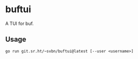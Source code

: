# buftui

A TUI for buf.

## Usage

```
go run git.sr.ht/~svbn/buftui@latest [--user <username>]
```
